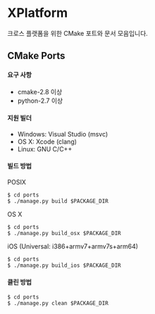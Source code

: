 XPlatform
=========

크로스 플랫폼을 위한 CMake 포트와 문서 모음입니다. 


CMake Ports
-----------

#### 요구 사항

* cmake-2.8 이상
* python-2.7 이상


#### 지원 빌더

* Windows: Visual Studio (msvc)
* OS X: Xcode (clang)
* Linux: GNU C/C++


#### 빌드 방법

POSIX 

    $ cd ports
    $ ./manage.py build $PACKAGE_DIR

OS X

    $ cd ports
    $ ./manage.py build_osx $PACKAGE_DIR


iOS (Universal: i386+armv7+armv7s+arm64)

    $ cd ports
    $ ./manage.py build_ios $PACKAGE_DIR


#### 클린 방법

    $ cd ports
    $ ./manage.py clean $PACKAGE_DIR


